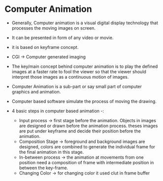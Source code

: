 # Computer Animation

- Generally, Computer animation is a visual digital display technology that processes the moving images on screen.
- It can be presented in form of any video or movie.
- it is based on keyframe concept.
- CGI -> Computer generated imaging 
- The key/main concept behind computer animation is to play the defined images at a faster rate to fool the viewer so that the viewer should interpret those images as a continuous motion of images.
- Computer Animation is a sub-part or say small part of computer graphics and animation.
- Computer based software simulate the process of moving the drawing.

- 4 basic steps in computer based animation -:

    - Input process -> first stage before the animation. Objects in images are designed or drawn before the animation process. theses images are put under keyframe and decide their position before the animation.
    - Composition Stage -> foreground and background images are designed, colors are combined to generate the individual frame for the final animation in this stage. 
    - In-between process -> the animation at movements from one position need a composition of frame with intermediate position in between the key-frame.
    - Changing Color -> for changing color it used clut in frame buffer